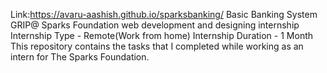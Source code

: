 Link:https://avaru-aashish.github.io/sparksbanking/
Basic Banking System
GRIP@ Sparks Foundation web development and designing internship
Internship Type - Remote(Work from home)
Internship Duration - 1 Month  
This repository contains the tasks that I completed while working as an intern for The Sparks Foundation.  
